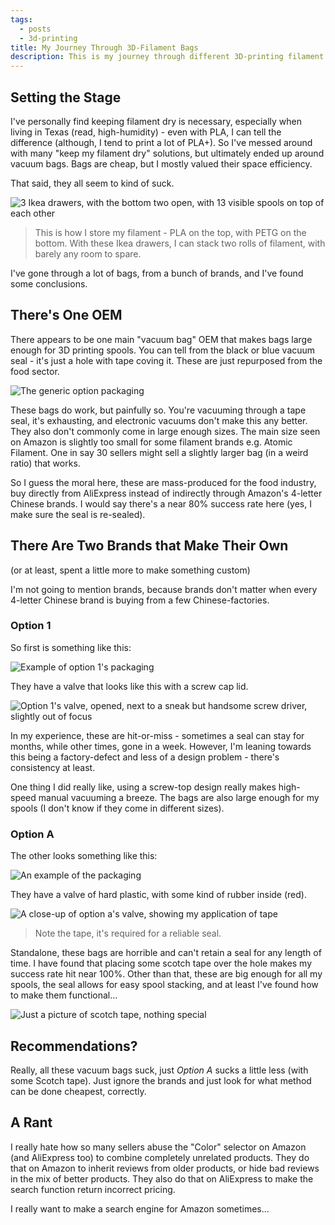 ```yaml
---
tags:
  - posts
  - 3d-printing
title: My Journey Through 3D-Filament Bags
description: This is my journey through different 3D-printing filament vacuum bags. Please learn from my mistakes.
---
```

## Setting the Stage

I've personally find keeping filament dry is necessary, especially when living in Texas (read, high-humidity)  - even with PLA, I can tell the difference (although, I tend to print a lot of PLA+). So I've messed around with many "keep my filament dry" solutions, but ultimately ended up around vacuum bags. Bags are cheap, but I mostly valued their space efficiency.

That said, they all seem to kind of suck.

![3 Ikea drawers, with the bottom two open, with 13 visible spools on top of each other](/posts/2024/images/home-storage-solution.jpg)

> This is how I store my filament - PLA on the top, with PETG on the bottom. With these Ikea drawers, I can stack two rolls of filament, with barely any room to spare.

I've gone through a lot of bags, from a bunch of brands, and I've found some conclusions.

## There's One OEM

There appears to be one main "vacuum bag" OEM that makes bags large enough for 3D printing spools. You can tell from the black or blue vacuum seal - it's just a hole with tape coving it. These are just repurposed from the food sector.

![The generic option packaging](/posts/2024/images/oem-image.webp)

These bags do work, but painfully so. You're vacuuming through a tape seal, it's exhausting, and electronic vacuums don't make this any better. They also don't commonly come in large enough sizes. The main size seen on Amazon is slightly too small for some filament brands e.g. Atomic Filament. One in say 30 sellers might sell a slightly larger bag (in a weird ratio) that works.

So I guess the moral here, these are mass-produced for the food industry, buy directly from AliExpress instead of indirectly through Amazon's 4-letter Chinese brands. I would say there's a near 80% success rate here (yes, I make sure the seal is re-sealed).

## There Are Two Brands that Make Their Own

(or at least, spent a little more to make something custom)

I'm not going to mention brands, because brands don't matter when every 4-letter Chinese brand is buying from a few Chinese-factories.

### Option 1

So first is something like this:

![Example of option 1's packaging](/posts/2024/images/option-1.jpg)

They have a valve that looks like this with a screw cap lid.

![Option 1's valve, opened, next to a sneak but handsome screw driver, slightly out of focus](/posts/2024/images/option-1-valve.jpg)

In my experience, these are hit-or-miss - sometimes a seal can stay for months, while other times, gone in a week. However, I'm leaning towards this being a factory-defect and less of a design problem - there's consistency at least.

One thing I did really like, using a screw-top design really makes high-speed manual vacuuming a breeze. The bags are also large enough for my spools (I don't know if they come in different sizes).

### Option A

The other looks something like this:

![An example of the packaging](/posts/2024/images/option-a.jpg)

They have a valve of hard plastic, with some kind of rubber inside (red).

![A close-up of option a's valve, showing my application of tape](/posts/2024/images/option-a-close-up.jpg)

> Note the tape, it's required for a reliable seal.

Standalone, these bags are horrible and can't retain a seal for any length of time. I have found that placing some scotch tape over the hole makes my success rate hit near 100%. Other than that, these are big enough for all my spools, the seal allows for easy spool stacking, and at least I've found how to make them functional...

![Just a picture of scotch tape, nothing special](/posts/2024/images/scotch-tape.jpg)

## Recommendations?

Really, all these vacuum bags suck, just _Option A_ sucks a little less (with some Scotch tape). Just ignore the brands and just look for what method can be done cheapest, correctly.

## A Rant

I really hate how so many sellers abuse the "Color" selector on Amazon (and AliExpress too) to combine completely unrelated products. They do that on Amazon to inherit reviews from older products, or hide bad reviews in the mix of better products. They also do that on AliExpress to make the search function return incorrect pricing.

I really want to make a search engine for Amazon sometimes...

